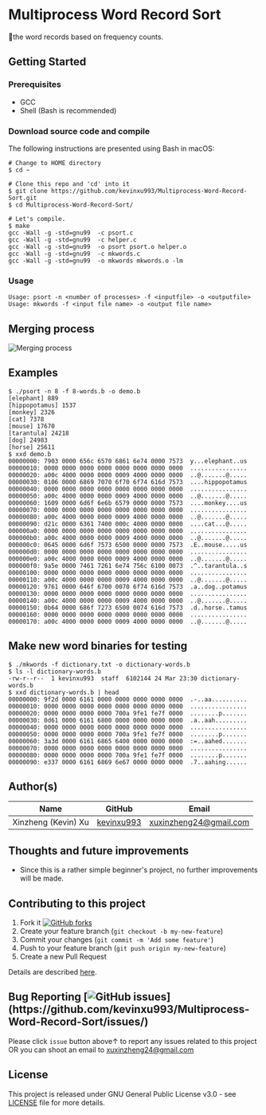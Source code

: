 # Multiprocess Word Record Sort

🍴the word records based on frequency counts.

## Getting Started

### Prerequisites

* GCC
* Shell (Bash is recommended)

### Download source code and compile
The following instructions are presented using Bash in macOS:
```
# Change to HOME directory
$ cd ~

# Clone this repo and 'cd' into it
$ git clone https://github.com/kevinxu993/Multiprocess-Word-Record-Sort.git
$ cd Multiprocess-Word-Record-Sort/

# Let's compile.
$ make
gcc -Wall -g -std=gnu99  -c psort.c
gcc -Wall -g -std=gnu99  -c helper.c
gcc -Wall -g -std=gnu99  -o psort psort.o helper.o
gcc -Wall -g -std=gnu99  -c mkwords.c
gcc -Wall -g -std=gnu99  -o mkwords mkwords.o -lm
```

### Usage
```
Usage: psort -n <number of processes> -f <inputfile> -o <outputfile>
Usage: mkwords -f <input file name> -o <output file name>
```

## Merging process
![Merging process](https://user-images.githubusercontent.com/25379724/54893419-21be0500-4e8c-11e9-88f8-616302e608a1.png)

## Examples
```
$ ./psort -n 8 -f 8-words.b -o demo.b
[elephant] 889
[hippopotamus] 1537
[monkey] 2326
[cat] 7378
[mouse] 17670
[tarantula] 24218
[dog] 24983
[horse] 25611
$ xxd demo.b 
00000000: 7903 0000 656c 6570 6861 6e74 0000 7573  y...elephant..us
00000010: 0000 0000 0000 0000 0000 0000 0000 0000  ................
00000020: a00c 4000 0000 0000 0009 4000 0000 0000  ..@.......@.....
00000030: 0106 0000 6869 7070 6f70 6f74 616d 7573  ....hippopotamus
00000040: 0000 0000 0000 0000 0000 0000 0000 0000  ................
00000050: a00c 4000 0000 0000 0009 4000 0000 0000  ..@.......@.....
00000060: 1609 0000 6d6f 6e6b 6579 0000 0000 7573  ....monkey....us
00000070: 0000 0000 0000 0000 0000 0000 0000 0000  ................
00000080: a00c 4000 0000 0000 0009 4000 0000 0000  ..@.......@.....
00000090: d21c 0000 6361 7400 000c 4000 0000 0000  ....cat...@.....
000000a0: 0000 0000 0000 0000 0000 0000 0000 0000  ................
000000b0: a00c 4000 0000 0000 0009 4000 0000 0000  ..@.......@.....
000000c0: 0645 0000 6d6f 7573 6500 0000 0000 7573  .E..mouse.....us
000000d0: 0000 0000 0000 0000 0000 0000 0000 0000  ................
000000e0: a00c 4000 0000 0000 0009 4000 0000 0000  ..@.......@.....
000000f0: 9a5e 0000 7461 7261 6e74 756c 6100 0073  .^..tarantula..s
00000100: 0000 0000 0000 0000 0000 0000 0000 0000  ................
00000110: a00c 4000 0000 0000 0009 4000 0000 0000  ..@.......@.....
00000120: 9761 0000 646f 6700 0070 6f74 616d 7573  .a..dog..potamus
00000130: 0000 0000 0000 0000 0000 0000 0000 0000  ................
00000140: a00c 4000 0000 0000 0009 4000 0000 0000  ..@.......@.....
00000150: 0b64 0000 686f 7273 6500 0074 616d 7573  .d..horse..tamus
00000160: 0000 0000 0000 0000 0000 0000 0000 0000  ................
00000170: a00c 4000 0000 0000 0009 4000 0000 0000  ..@.......@.....
```

## Make new word binaries for testing
```
$ ./mkwords -f dictionary.txt -o dictionary-words.b
$ ls -l dictionary-words.b
-rw-r--r--  1 kevinxu993  staff  6102144 24 Mar 23:30 dictionary-words.b
$ xxd dictionary-words.b | head
00000000: 9f2d 0000 6161 0000 0000 0000 0000 0000  .-..aa..........
00000010: 0000 0000 0000 0000 0000 0000 0000 0000  ................
00000020: 0000 0000 0000 0000 700a 9fe1 fe7f 0000  ........p.......
00000030: 0d61 0000 6161 6800 0000 0000 0000 0000  .a..aah.........
00000040: 0000 0000 0000 0000 0000 0000 0000 0000  ................
00000050: 0000 0000 0000 0000 700a 9fe1 fe7f 0000  ........p.......
00000060: 3a3d 0000 6161 6865 6400 0000 0000 0000  :=..aahed.......
00000070: 0000 0000 0000 0000 0000 0000 0000 0000  ................
00000080: 0000 0000 0000 0000 700a 9fe1 fe7f 0000  ........p.......
00000090: e337 0000 6161 6869 6e67 0000 0000 0000  .7..aahing......
```

## Author(s)

| Name                    | GitHub                                     | Email
| ----------------------- | ------------------------------------------ | -------------------------
| Xinzheng (Kevin) Xu     | [kevinxu993](https://github.com/kevinxu993)| xuxinzheng24@gmail.com

## Thoughts and future improvements

* Since this is a rather simple beginner's project, no further improvements will be made.

## Contributing to this project

1. Fork it [![GitHub forks](https://img.shields.io/github/forks/kevinxu993/Multiprocess-Word-Record-Sort.svg?style=social&label=Fork&maxAge=2592000&)](https://github.com/kevinxu993/Multiprocess-Word-Record-Sort/fork)
2. Create your feature branch (`git checkout -b my-new-feature`)
3. Commit your changes (`git commit -m 'Add some feature'`)
4. Push to your feature branch (`git push origin my-new-feature`)
5. Create a new Pull Request

Details are described [here](https://git-scm.com/book/en/v2/GitHub-Contributing-to-a-Project).

## Bug Reporting [![GitHub issues](https://img.shields.io/github/issues/kevinxu993/Multiprocess-Word-Record-Sort.svg?)](https://github.com/kevinxu993/Multiprocess-Word-Record-Sort/issues/)

Please click `issue` button above↑ to report any issues related to this project  
OR you can shoot an email to <xuxinzheng24@gmail.com>

## License
This project is released under GNU General Public License v3.0 - see [LICENSE](LICENSE) file for more details.
